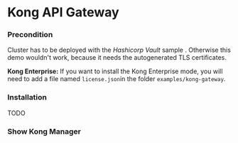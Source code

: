# Kong API Gateway

### Precondition

Cluster has to be deployed with the *Hashicorp Vault* sample . Otherwise this demo wouldn't work, because it needs the autogenerated TLS certificates.

**Kong Enterprise:** If you want to install the Kong Enterprise mode, you will need to add a file named `license.json`in the folder `examples/kong-gateway`.

### Installation

TODO

### Show Kong Manager